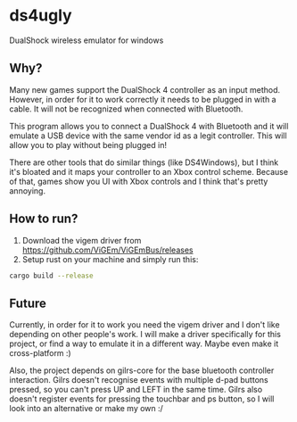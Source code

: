 # ds4ugly
DualShock wireless emulator for windows

## Why?
Many new games support the DualShock 4 controller as an input method.
However, in order for it to work correctly it needs to be plugged in with a cable.
It will not be recognized when connected with Bluetooth.

This program allows you to connect a DualShock 4 with Bluetooth and it will emulate a USB device
with the same vendor id as a legit controller. This will allow you to play without being plugged in!

There are other tools that do similar things (like DS4Windows), but I think it's bloated and it
maps your controller to an Xbox control scheme. Because of that, games show you UI with Xbox controls
and I think that's pretty annoying.

## How to run?
1. Download the vigem driver from https://github.com/ViGEm/ViGEmBus/releases
2. Setup rust on your machine and simply run this:

```bash
cargo build --release
```

## Future
Currently, in order for it to work you need the vigem driver
and I don't like depending on other people's work.
I will make a driver specifically for this project, or find a way to emulate it in a different way.
Maybe even make it cross-platform :)

Also, the project depends on gilrs-core for the base bluetooth controller interaction.
Gilrs doesn't recognise events with multiple d-pad buttons pressed, so you can't press UP and LEFT
in the same time. Gilrs also doesn't register events for pressing the touchbar and ps button, so I
will look into an alternative or make my own :/
